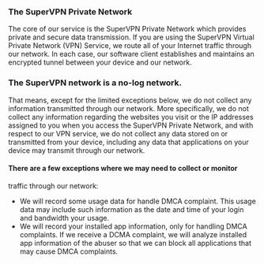 ### The SuperVPN Private Network

The core of our service is the SuperVPN Private Network which provides private
and secure data transmission. If you are using the SuperVPN Virtual Private
Network (VPN) Service, we route all of your Internet traffic through our
network. In each case, our software client establishes and maintains an
encrypted tunnel between your device and our network.

### The SuperVPN network is a no-log network.

That means, except for the limited exceptions below, we do not collect any
information transmitted through our network. More specifically, we do not
collect any information regarding the websites you visit or the IP addresses
assigned to you when you access the SuperVPN Private Network, and with respect
to our VPN service, we do not collect any data stored on or transmitted from
your device, including any data that applications on your device may transmit
through our network.

#### There are a few exceptions where we may need to collect or monitor
traffic through our network:

  * We will record some usage data for handle DMCA complaint. This usage data may include such information as the date and time of your login and bandwidth your usage.
  * We will record your installed app information, only for handling DMCA complaints. If we receive a DCMA complaint, we will analyze installed app information of the abuser so that we can block all applications that may cause DMCA complaints.

